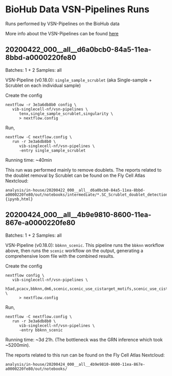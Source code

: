 # BioHub Data VSN-Pipelines Runs

Runs performed by VSN-Pipelines on the BioHub data

More info about the VSN-Pipelines can be found [here](https://vsn-pipelines.readthedocs.io/en/latest/)

## 20200422_000__all__d6a0bcb0-84a5-11ea-8bbd-a0000220fe80

Batches: 1 + 2
Samples: all

VSN-Pipeline (v0.18.0): `single_sample_scrublet` (aka Single-sample + Scrublet on each individual sample)

Create the config
```
nextflow -r 3e3a6db8b0 config \
   vib-singlecell-nf/vsn-pipelines \
      tenx,single_sample_scrublet,singularity \
      > nextflow.config
```

Run,
```
nextflow -C nextflow.config \
   run -r 3e3a6db8b0 \
      vib-singlecell-nf/vsn-pipelines \
      -entry single_sample_scrublet
```

Running time: ~40min

This run was performed mainly to remove doublets. The reports related to the doublet removal by Scrublet can be found on the Fly Cell Atlas Nextcloud:

```
analysis/in-house/20200422_000__all__d6a0bcb0-84a5-11ea-8bbd-a0000220fe80/out/notebooks/intermediate/*.SC_Scrublet_doublet_detection_report.{ipynb,html}
```


## 20200424_000__all__4b9e9810-8600-11ea-867e-a0000220fe80

Batches: 1 + 2
Samples: all

VSN-Pipeline (v0.18.0): `bbknn_scenic`. This pipeline runs the `bbknn` workflow above, then runs the `scenic` workflow on the output, generating a comprehensive loom file with the combined results.

Create the config
```
nextflow config \
   vib-singlecell-nf/vsn-pipelines \
      h5ad,pcacv,bbknn,dm6,scenic,scenic_use_cistarget_motifs,scenic_use_cistarget_tracks,singularity \
      > nextflow.config
```

Run,
```
nextflow -C nextflow.config \
   run -r 3e3a6db8b0 \
      vib-singlecell-nf/vsn-pipelines \
      -entry bbknn_scenic
```


Running time: ~3d 21h. (The bottleneck was the GRN inference which took ~5200min).

The reports related to this run can be found on the Fly Cell Atlas Nextcloud:

```
analysis/in-house/20200424_000__all__4b9e9810-8600-11ea-867e-a0000220fe80/out/notebooks/
```
